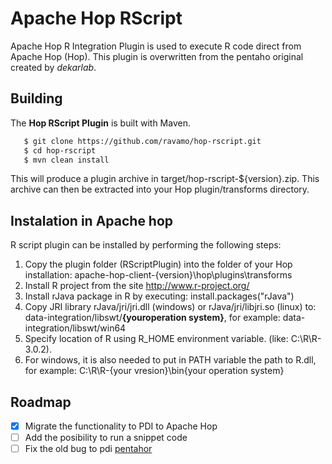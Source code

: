 
# Apache Hop RScript
Apache Hop R  Integration Plugin is used to execute R code direct from Apache Hop (Hop). This plugin is overwritten from the pentaho original created by *dekarlab*.

## Building
The **Hop RScript Plugin** is built with Maven.
 ```sh
    $ git clone https://github.com/ravamo/hop-rscript.git
    $ cd hop-rscript
    $ mvn clean install
 ```
This will produce a plugin archive in target/hop-rscript-${version}.zip. This archive can then be extracted into your Hop plugin/transforms directory.

## Instalation in Apache hop

R script plugin can be installed by performing the following steps:
1. Copy the plugin folder (RScriptPlugin) into the folder of your Hop installation: apache-hop-client-{version}\hop\plugins\transforms
2. Install R project from the site http://www.r-project.org/
3.  Install rJava package in R by executing: install.packages("rJava")
4. Copy JRI library rJava/jri/jri.dll (windows) or  rJava/jri/libjri.so (linux) to: data-integration/libswt/**{youroperation system}**, for example: data-integration/libswt/win64
5. Specify location of R using R_HOME environment variable. (like:   C:\R\R-3.0.2).
6. For windows, it is also needed to put in PATH variable the path to R.dll, for example: C:\R\R-{your vresion}\bin\{your operation system}

## Roadmap

- [x] Migrate the functionality to PDI to Apache Hop
- [ ] Add the posibility to run a snippet code
- [ ] Fix the old bug to pdi [pentahor](https://github.com/dekarlab/pentahor/issues) 
